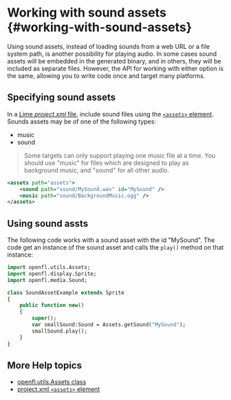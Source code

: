 # Working with sound assets {#working-with-sound-assets}

Using sound assets, instead of loading sounds from a web URL or a file system
path, is another possibility for playing audio. In some cases sound assets will
be embedded in the generated binary, and in others, they will be included as
separate files. However, the API for working with either option is the same,
allowing you to write code once and target many platforms.

## Specifying sound assets

In a
[Lime _project.xml_ file](https://lime.openfl.org/docs/project-files/xml-format/),
include sound files using the
[`<assets>` element](https://lime.openfl.org/docs/project-files/xml-format/#assets).
Sounds assets may be of one of the following types:

- music
- sound

> Some targets can only support playing one music file at a time. You should use
> "music" for files which are designed to play as background music, and "sound"
> for all other audio.

```xml
<assets path="assets">
	<sound path="sound/MySound.wav" id="MySound" />
	<music path="sound/BackgroundMusic.ogg" />
</assets>
```

## Using sound assts

The following code works with a sound asset with the id "MySound". The code get
an instance of the sound asset and calls the `play()` method on that instance:

```haxe
import openfl.utils.Assets;
import openfl.display.Sprite;
import openfl.media.Sound;

class SoundAssetExample extends Sprite
{
	public function new()
	{
		super();
		var smallSound:Sound = Assets.getSound("MySound");
		smallSound.play();
	}
}
```

## More Help topics

- [openfl.utils.Assets class](https://api.openfl.org/openfl/utils/Assets.html)
- [project.xml `<assets>` element](https://lime.openfl.org/docs/project-files/xml-format/#assets)
